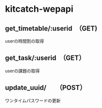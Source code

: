# kitcatch-wepapi
## get_timetable/:userid　（GET)
userの時間割の取得
## get_task/:userid　（GET）
userの課題の取得
## update_uuid/　　（POST）
ワンタイムパスワードの更新

